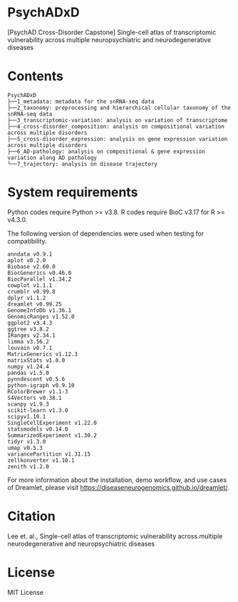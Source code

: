 # PsychADxD
[PsychAD Cross-Disorder Capstone] Single-cell atlas of transcriptomic vulnerability across multiple neuropsychiatric and neurodegenerative diseases

# Contents
```
PsychADxD
├──1_metadata: metadata for the snRNA-seq data
├──2_taxonomy: preprocessing and hierarchical cellular taxonomy of the snRNA-seq data
├──3_transcriptomic-variation: analysis on variation of transcriptome
├──4_cross-disorder_composition: analysis on compositional variation across multiple disorders
├──5_cross-disorder_expression: analysis on gene expression variation across multiple disorders
├──6_AD-pathology: analysis on compositional & gene expression variation along AD pathology
└──7_trajectory: analysis on disease trajectory
```

# System requirements
Python codes require Python >= v3.8. R codes require BioC v3.17 for R >= v4.3.0.

The following version of dependencies were used when testing for compatibility.
```
anndata v0.9.1
aplot v0.2.0
Biobase v2.60.0
BiocGenerics v0.46.0
BiocParallel v1.34.2
cowplot v1.1.1
crumblr v0.99.8
dplyr v1.1.2
dreamlet v0.99.25
GenomeInfoDb v1.36.1
GenomicRanges v1.52.0
ggplot2 v3.4.3
ggtree v3.8.2
IRanges v2.34.1
limma v3.56.2
louvain v0.7.1
MatrixGenerics v1.12.3
matrixStats v1.0.0
numpy v1.24.4
pandas v1.5.0
pynndescent v0.5.6
python-igraph v0.9.10
RColorBrewer v1.1-3
S4Vectors v0.38.1
scanpy v1.9.3
scikit-learn v1.3.0
scipyv1.10.1
SingleCellExperiment v1.22.0
statsmodels v0.14.0
SummarizedExperiment v1.30.2
tidyr v1.3.0
umap v0.5.3
variancePartition v1.31.15
zellkonverter v1.10.1
zenith v1.2.0
```
For more information about the installation, demo workflow, and use cases of Dreamlet, please visit https://diseaseneurogenomics.github.io/dreamlet/.

# Citation
Lee et. al., Single-cell atlas of transcriptomic vulnerability across multiple neurodegenerative and neuropsychiatric diseases

# License
MIT License
